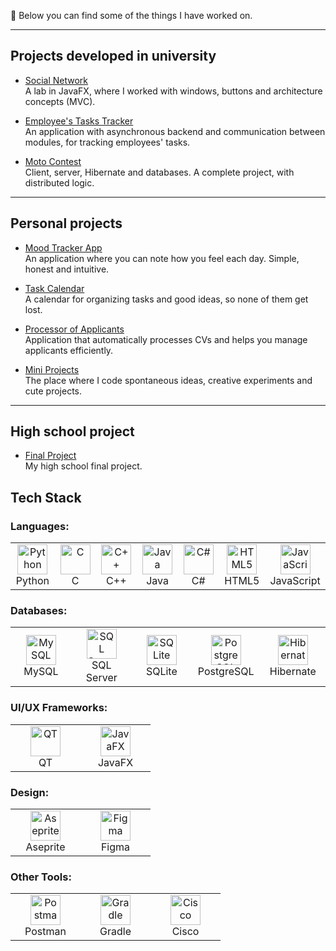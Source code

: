 🌸 Below you can find some of the things I have worked on.

---

## Projects developed in university

- [Social Network](https://github.com/ungureancatalina/UBB--FMI/tree/main/AN_2/SEM_1/MAP/lab6fx)  
  A lab in JavaFX, where I worked with windows, buttons and architecture concepts (MVC).

- [Employee's Tasks Tracker](https://github.com/ungureancatalina/UBB--FMI/tree/main/AN_2/SEM_2/ISS/monitorizare_angajati)  
  An application with asynchronous backend and communication between modules, for tracking employees' tasks.

- [Moto Contest](https://github.com/ungureancatalina/UBB--FMI/tree/main/AN_2/SEM_2/MPP)  
  Client, server, Hibernate and databases. A complete project, with distributed logic.

---

## Personal projects

- [Mood Tracker App](https://github.com/ungureancatalina/mood_tracker)  
  An application where you can note how you feel each day. Simple, honest and intuitive.

- [Task Calendar](https://github.com/ungureancatalina/task_calendar)  
  A calendar for organizing tasks and good ideas, so none of them get lost.

- [Processor of Applicants](https://github.com/ungureancatalina/applicant_processor)  
  Application that automatically processes CVs and helps you manage applicants efficiently.

- [Mini Projects](https://github.com/ungureancatalina/cute-projects)  
  The place where I code spontaneous ideas, creative experiments and cute projects.

---

## High school project

- [Final Project](https://github.com/ungureancatalina/atestat)  
  My high school final project.


## Tech Stack

### Languages:
<table>
  <tr>
    <td align="center" width="96">
      <img src="https://cdn.jsdelivr.net/gh/devicons/devicon/icons/python/python-original.svg" width="48" height="48" alt="Python" />
      <br>Python
    </td>
    <td align="center" width="96">
      <img src="https://cdn.jsdelivr.net/gh/devicons/devicon/icons/c/c-original.svg" width="48" height="48" alt="C" />
      <br>C
    </td>
    <td align="center" width="96">
      <img src="https://cdn.jsdelivr.net/gh/devicons/devicon/icons/cplusplus/cplusplus-original.svg" width="48" height="48" alt="C++" />
      <br>C++
    </td>
    <td align="center" width="96">
      <img src="https://cdn.jsdelivr.net/gh/devicons/devicon/icons/java/java-original.svg" width="48" height="48" alt="Java" />
      <br>Java
    </td>
    <td align="center" width="96">
      <img src="https://cdn.jsdelivr.net/gh/devicons/devicon/icons/csharp/csharp-original.svg" width="48" height="48" alt="C#" />
      <br>C#
    </td>
    <td align="center" width="96">
      <img src="https://cdn.jsdelivr.net/gh/devicons/devicon/icons/html5/html5-original.svg" width="48" height="48" alt="HTML5" />
      <br>HTML5
    </td>
    <td align="center" width="96">
      <img src="https://cdn.jsdelivr.net/gh/devicons/devicon/icons/javascript/javascript-original.svg" width="48" height="48" alt="JavaScript" />
      <br>JavaScript
    </td>
  </tr>
</table>

### Databases:
<table>
  <tr>
    <td align="center" width="96">
      <img src="https://cdn.jsdelivr.net/gh/devicons/devicon/icons/mysql/mysql-original.svg" width="48" height="48" alt="MySQL" />
      <br>MySQL
    </td>
    <td align="center" width="96">
      <img src="https://www.vectorlogo.zone/logos/microsoft_sqlserver/microsoft_sqlserver-icon.svg" width="48" height="48" alt="SQL Server" />
      <br>SQL Server
    </td>
    <td align="center" width="96">
      <img src="https://cdn.jsdelivr.net/gh/devicons/devicon/icons/sqlite/sqlite-original.svg" width="48" height="48" alt="SQLite" />
      <br>SQLite
    </td>
    <td align="center" width="96">
      <img src="https://cdn.jsdelivr.net/gh/devicons/devicon/icons/postgresql/postgresql-original.svg" width="48" height="48" alt="PostgreSQL" />
      <br>PostgreSQL
    </td>
    <td align="center" width="96">
      <img src="https://hibernate.org/images/hibernate_logo_whitebkg.svg" width="48" height="48" alt="Hibernate" />
      <br>Hibernate
    </td>
  </tr>
</table>

### UI/UX Frameworks:
<table>
  <tr>
    <td align="center" width="96">
      <img src="https://upload.wikimedia.org/wikipedia/commons/0/0b/Qt_logo_2016.svg" width="48" height="48" alt="QT" />
      <br>QT
    </td>
    <td align="center" width="96">
      <img src="https://upload.wikimedia.org/wikipedia/commons/9/92/JavaFX_Logo.png" width="48" height="48" alt="JavaFX" />
      <br>JavaFX
    </td>
  </tr>
</table>

### Design:
<table>
  <tr>
    <td align="center" width="96">
      <img src="https://seeklogo.com/images/A/aseprite-logo-FAD3CA6FC0-seeklogo.com.png" width="48" height="48" alt="Aseprite" />
      <br>Aseprite
    </td>
    <td align="center" width="96">
      <img src="https://cdn.worldvectorlogo.com/logos/figma-1.svg" width="48" height="48" alt="Figma" />
      <br>Figma
    </td>
  </tr>
</table>

### Other Tools:
<table>
  <tr>
    <td align="center" width="96">
      <img src="https://www.vectorlogo.zone/logos/getpostman/getpostman-icon.svg" width="48" height="48" alt="Postman" />
      <br>Postman
    </td>
    <td align="center" width="96">
      <img src="https://cdn.jsdelivr.net/gh/devicons/devicon/icons/gradle/gradle-plain.svg" width="48" height="48" alt="Gradle" />
      <br>Gradle
    </td>
    <td align="center" width="96">
      <img src="https://upload.wikimedia.org/wikipedia/commons/6/64/Cisco_logo.svg" width="48" height="48" alt="Cisco" />
      <br>Cisco
    </td>
  </tr>
</table>

